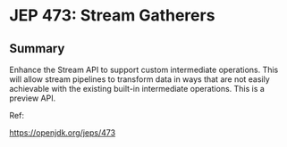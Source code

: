 # JEP 473: Stream Gatherers

## Summary

Enhance the Stream API to support custom intermediate operations. This will allow stream pipelines to transform data in ways that are not easily achievable with the existing built-in intermediate operations. This is a preview API.


Ref:

https://openjdk.org/jeps/473